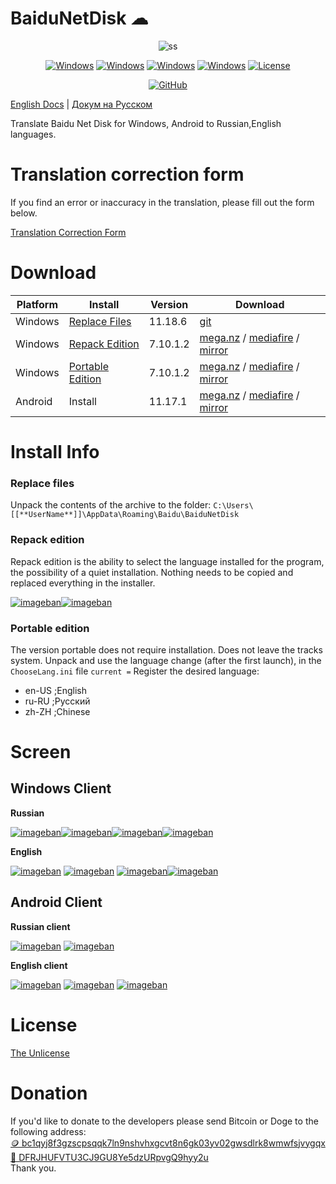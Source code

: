 # BaiduNetDisk ☁

<!-- [![Donate][donate-badge]](#donate) -->

<center>
<img src='https://i7.imageban.ru/out/2021/10/18/80d3722fa618eaa3c30e9823d5c0ac57.png' alt="ss">

[![Windows][lng-russian-win]](#download) [![Windows][lng-english-win]](#download)
[![Windows][lng-russian-and]](#download) [![Windows][lng-english-and]](#download)
[![License][license-badge]][license]

[![GitHub ][last_commit]]()

</center>

[English Docs](Readme.md) | [Докум на Русском ](Readme_ru_RU.md)

Translate Baidu Net Disk for Windows, Android to Russian,English languages.

# Translation correction form

If you find an error or inaccuracy in the translation, please fill out the form below.

[Translation Correction Form][trcform]

# Download

| Platform | Install                          |Version | Download                  |
| -------- | -------------------------------- |--------| ------------------------- |
| Windows  | [Replace Files][win-replace]     |11.18.6| [git][win_replace_files_git] 
| Windows  | [Repack Edition][win-repack]     |7.10.1.2| [mega.nz][win_repack_files_meganz] / [mediafire][win_repack_files_mfire] / [mirror][win_repack_files_mirror]   |
| Windows  | [Portable Edition][win-portable] |7.10.1.2| [mega.nz][win_portable_files_meganz] / [mediafire][win_portable_files_mfire] / [mirror][win_portable_files_mirror]|
| Android  | Install                          |11.17.1 | [mega.nz][win_apk_files_meganz] / [mediafire][win_apk_files_mfire] / [mirror][win_apk_files_mirror]      |

# Install Info

### Replace files

Unpack the contents of the archive to the folder:
`C:\Users\[[**UserName**]]\AppData\Roaming\Baidu\BaiduNetDisk`

### Repack edition

Repack edition is the ability to select the language installed for the program, the possibility of a quiet installation. Nothing needs to be copied and replaced everything in the installer.

[![imageban](https://i3.imageban.ru/thumbs/2021.10.18/4514b68715e989f0964e63818d29e1a4.png)](https://imageban.ru/show/2021/10/18/4514b68715e989f0964e63818d29e1a4/png)[![imageban](https://i1.imageban.ru/thumbs/2021.10.18/4deceb483575f4e92c3fb7bc9a04af75.png)](https://imageban.ru/show/2021/10/18/4deceb483575f4e92c3fb7bc9a04af75/png)

### Portable edition

The version portable does not require installation. Does not leave the tracks system. Unpack and use the language change (after the first launch), in the `ChooseLang.ini` file
`current =` Register the desired language:

- en-US ;English
- ru-RU ;Русский
- zh-ZH ;Chinese

# Screen

## Windows Client

**Russian**

[![imageban](https://i2.imageban.ru/thumbs/2021.07.15/0fba51466562e1d68da2a761a5826d55.jpg)](https://imageban.ru/show/2021/07/15/0fba51466562e1d68da2a761a5826d55/jpg)[![imageban](https://i6.imageban.ru/thumbs/2021.07.15/60a8bbabe79ca5912e772e5e9071825d.jpg)](https://imageban.ru/show/2021/07/15/60a8bbabe79ca5912e772e5e9071825d/jpg)[![imageban](https://i5.imageban.ru/thumbs/2021.07.15/86593fd172f48f8947a14ae0ef539b5c.jpg)](https://imageban.ru/show/2021/07/15/86593fd172f48f8947a14ae0ef539b5c/jpg)[![imageban](https://i5.imageban.ru/thumbs/2021.07.15/06a738b170539b43fe049f98bcce2f8b.jpg)](https://imageban.ru/show/2021/07/15/06a738b170539b43fe049f98bcce2f8b/jpg)

**English**

[![imageban](https://i4.imageban.ru/thumbs/2021.07.15/ae47f30197b4cf70def46af7245eb266.jpg)](https://imageban.ru/show/2021/07/15/ae47f30197b4cf70def46af7245eb266/jpg) [![imageban](https://i4.imageban.ru/thumbs/2021.07.15/ca8c07f7442ffadebc1ea272bf0cb754.jpg)](https://imageban.ru/show/2021/07/15/ca8c07f7442ffadebc1ea272bf0cb754/jpg) [![imageban](https://i1.imageban.ru/thumbs/2021.07.15/d24636428baf9b7995501056b20419f7.jpg)](https://imageban.ru/show/2021/07/15/d24636428baf9b7995501056b20419f7/jpg)[![imageban](https://i4.imageban.ru/thumbs/2021.07.15/c111052156a01d5f13c7f39cc673b628.jpg)](https://imageban.ru/show/2021/07/15/c111052156a01d5f13c7f39cc673b628/jpg)

## Android Client

**Russian client**

[![imageban](https://i7.imageban.ru/thumbs/2021.10.08/371b6ce4073fd673c7fa96b7ed1e09f1.png)](https://imageban.ru/show/2021/10/08/371b6ce4073fd673c7fa96b7ed1e09f1/png) [![imageban](https://i1.imageban.ru/thumbs/2021.10.08/eabea1a84fca54fe49d6d59385318500.png)](https://imageban.ru/show/2021/10/08/eabea1a84fca54fe49d6d59385318500/png)

**English client**

[![imageban](https://i3.imageban.ru/thumbs/2021.10.26/6174fc4c14216b1820659e7b59f7f32d.png)](https://imageban.ru/show/2021/10/26/6174fc4c14216b1820659e7b59f7f32d/png)
[![imageban](https://i5.imageban.ru/thumbs/2021.10.26/b0a2aa09c482afe87725a68a3169b9ff.png)](https://imageban.ru/show/2021/10/26/b0a2aa09c482afe87725a68a3169b9ff/png)
[![imageban](https://i6.imageban.ru/thumbs/2021.10.26/7cc3ef56284a36bbbff946c214eed611.png)](https://imageban.ru/show/2021/10/26/7cc3ef56284a36bbbff946c214eed611/png)


# License

[The Unlicense][license]

# Donation
<p>If you'd like to donate to the developers please send Bitcoin or Doge to the following address: <br/>
  <a href="bitcoin:bc1qyj8f3gzscpsqqk7ln9nshvhxgcvt8n6gk03yv02gwsdlrk8wmwfsjvygqx?time=1629135925">🪙  bc1qyj8f3gzscpsqqk7ln9nshvhxgcvt8n6gk03yv02gwsdlrk8wmwfsjvygqx</a> <br/>
   <a href="dogecoin:DFRJHUFVTU3CJ9GU8Ye5dzURpvgQ9hyy2u">🐶 DFRJHUFVTU3CJ9GU8Ye5dzURpvgQ9hyy2u</a> <br/>Thank you.</p>
   
   
[license]: ./LICENSE
[license-badge]: https://img.shields.io/github/license/zloisupport/BaiduNetDiskTranslation
[win_replace_files_git]: https://rebrand.ly/BaiduNetDiskGitRelease

[win_repack_files_meganz]: https://rebrand.ly/BaiduNetDiskRepackMega
[win_portable_files_meganz]: https://rebrand.ly/bndPortableMega

[win_repack_files_mirror]: https://rebrand.ly/BaiduNetdiskPortableMirror
[win_portable_files_mirror]: https://rebrand.ly/Baidu_Net_DiskMirrorRep

[win_repack_files_mfire]: https://rebrand.ly/bndmfirerepack
[win_portable_files_mfire]: https://rebrand.ly/bndmfileport

[win_apk_files_meganz]: https://rebrand.ly/bndAndroidMega
[win_apk_files_mfire]: https://rebrand.ly/bndAndroidMfire
[win_apk_files_mirror]: https://rebrand.ly/bndMirrorApk

[last_commit]:https://img.shields.io/github/last-commit/zloisupport/BaiduNetDiskTranslation?color=green&style=plastic
[visitors_svg]: https://api.visitorbadge.io/api/visitors?path=https%3A%2F%2Fgithub.com%2Fzloisupport%2FBaiduNetDiskTranslation&countColor=%23263759&style=plastic
[visitors_url]: https://visitorbadge.io/status?path=https%3A%2F%2Fgithub.com%2Fzloisupport%2FBaiduNetDiskTranslation

[lng-russian-win]: https://img.shields.io/badge/Russian|windows-~98%25-green.svg
[lng-english-win]: https://img.shields.io/badge/English|windows-~98%25-green.svg
[lng-russian-and]: https://img.shields.io/badge/Russian|android-~80%25-green.svg
[lng-english-and]: https://img.shields.io/badge/English|android-~80%25-green.svg
[win-portable]: #portable-edition
[win-repack]: #repack-edition
[win-replace]: #replace-files
[trcform]: https://rebrand.ly/BndFixTranslate

